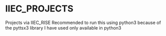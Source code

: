 # IIEC_PROJECTS
Projects via IIEC_RISE
Recommended to run this using python3 because of the pyttsx3 library I have used only available in python3
